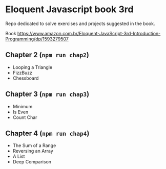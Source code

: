 # Eloquent Javascript book 3rd

Repo dedicated to solve exercises and projects suggested in the book.

Book <https://www.amazon.com.br/Eloquent-JavaScript-3rd-Introduction-Programming/dp/1593279507>

## Chapter 2 (`npm run chap2`)

- Looping a Triangle
- FizzBuzz
- Chessboard

## Chapter 3 (`npm run chap3`)

- Minimum
- Is Even
- Count Char

## Chapter 4 (`npm run chap4`)

- The Sum of a Range
- Reversing an Array
- A List
- Deep Comparison
